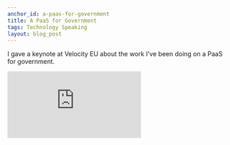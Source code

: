 ```yaml
---
anchor_id: a-paas-for-government
title: A PaaS for Government
tags: Technology Speaking
layout: blog_post
---
```


I gave a keynote at Velocity EU about the work I've been doing on a PaaS for
government.

<div class="embedded">
  <iframe src="https://www.youtube.com/embed/OLOaq-Xf5zU" frameborder="0" allowfullscreen></iframe>
</div>
